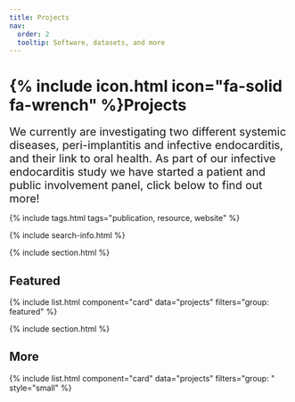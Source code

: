```yaml
---
title: Projects
nav:
  order: 2
  tooltip: Software, datasets, and more
---
```


# {% include icon.html icon="fa-solid fa-wrench" %}Projects

<span style="font-size: 20px;">
We currently are investigating two different systemic diseases, peri-implantitis and infective endocarditis, and their link to oral health. As part of our infective endocarditis study we have started a patient and public involvement panel, click below to find out more!
</span>

{% include tags.html tags="publication, resource, website" %}

{% include search-info.html %}

{% include section.html %}

## Featured

{% include list.html component="card" data="projects" filters="group: featured" %}

{% include section.html %}

## More

{% include list.html component="card" data="projects" filters="group: " style="small" %}
